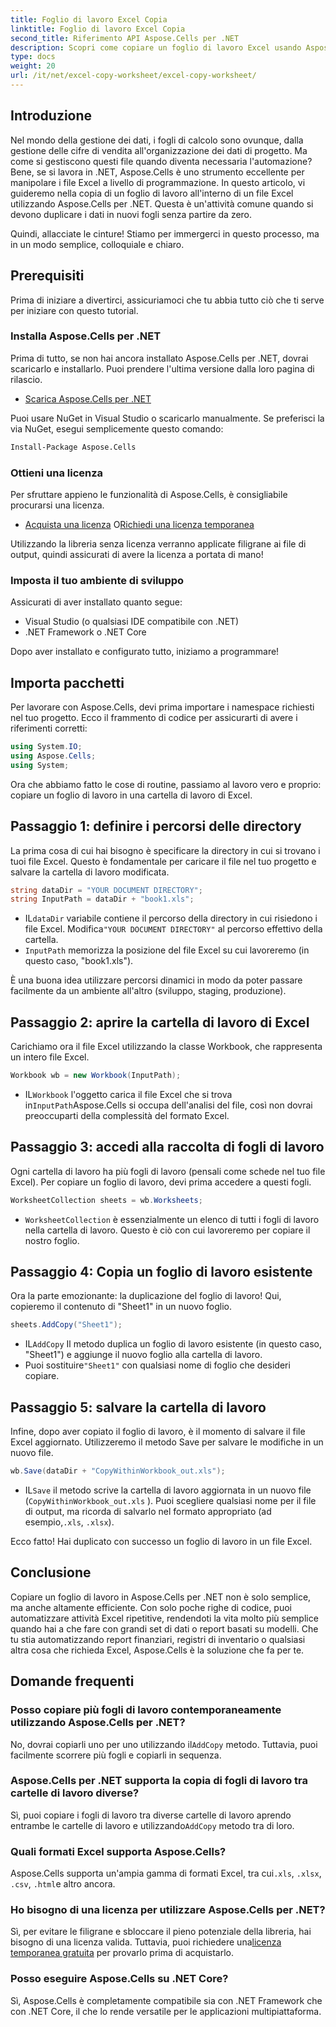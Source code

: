 ```yaml
---
title: Foglio di lavoro Excel Copia
linktitle: Foglio di lavoro Excel Copia
second_title: Riferimento API Aspose.Cells per .NET
description: Scopri come copiare un foglio di lavoro Excel usando Aspose.Cells per .NET con questa guida passo-passo facile da seguire. Ideale per gli sviluppatori .NET che desiderano automatizzare le attività di Excel.
type: docs
weight: 20
url: /it/net/excel-copy-worksheet/excel-copy-worksheet/
---
```

## Introduzione

Nel mondo della gestione dei dati, i fogli di calcolo sono ovunque, dalla gestione delle cifre di vendita all'organizzazione dei dati di progetto. Ma come si gestiscono questi file quando diventa necessaria l'automazione? Bene, se si lavora in .NET, Aspose.Cells è uno strumento eccellente per manipolare i file Excel a livello di programmazione. In questo articolo, vi guideremo nella copia di un foglio di lavoro all'interno di un file Excel utilizzando Aspose.Cells per .NET. Questa è un'attività comune quando si devono duplicare i dati in nuovi fogli senza partire da zero.

Quindi, allacciate le cinture! Stiamo per immergerci in questo processo, ma in un modo semplice, colloquiale e chiaro.

## Prerequisiti

Prima di iniziare a divertirci, assicuriamoci che tu abbia tutto ciò che ti serve per iniziare con questo tutorial.

### Installa Aspose.Cells per .NET
Prima di tutto, se non hai ancora installato Aspose.Cells per .NET, dovrai scaricarlo e installarlo. Puoi prendere l'ultima versione dalla loro pagina di rilascio.

- [Scarica Aspose.Cells per .NET](https://releases.aspose.com/cells/net/)

Puoi usare NuGet in Visual Studio o scaricarlo manualmente. Se preferisci la via NuGet, esegui semplicemente questo comando:

```bash
Install-Package Aspose.Cells
```

### Ottieni una licenza
Per sfruttare appieno le funzionalità di Aspose.Cells, è consigliabile procurarsi una licenza.

- [Acquista una licenza](https://purchase.aspose.com/buy) O[Richiedi una licenza temporanea](https://purchase.aspose.com/temporary-license/)

Utilizzando la libreria senza licenza verranno applicate filigrane ai file di output, quindi assicurati di avere la licenza a portata di mano!

### Imposta il tuo ambiente di sviluppo
Assicurati di aver installato quanto segue:
- Visual Studio (o qualsiasi IDE compatibile con .NET)
- .NET Framework o .NET Core

Dopo aver installato e configurato tutto, iniziamo a programmare!

## Importa pacchetti

Per lavorare con Aspose.Cells, devi prima importare i namespace richiesti nel tuo progetto. Ecco il frammento di codice per assicurarti di avere i riferimenti corretti:

```csharp
using System.IO;
using Aspose.Cells;
using System;
```

Ora che abbiamo fatto le cose di routine, passiamo al lavoro vero e proprio: copiare un foglio di lavoro in una cartella di lavoro di Excel.

## Passaggio 1: definire i percorsi delle directory
La prima cosa di cui hai bisogno è specificare la directory in cui si trovano i tuoi file Excel. Questo è fondamentale per caricare il file nel tuo progetto e salvare la cartella di lavoro modificata.

```csharp
string dataDir = "YOUR DOCUMENT DIRECTORY";
string InputPath = dataDir + "book1.xls";
```

-  IL`dataDir` variabile contiene il percorso della directory in cui risiedono i file Excel. Modifica`"YOUR DOCUMENT DIRECTORY"` al percorso effettivo della cartella.
- `InputPath` memorizza la posizione del file Excel su cui lavoreremo (in questo caso, "book1.xls").

È una buona idea utilizzare percorsi dinamici in modo da poter passare facilmente da un ambiente all'altro (sviluppo, staging, produzione).

## Passaggio 2: aprire la cartella di lavoro di Excel
Carichiamo ora il file Excel utilizzando la classe Workbook, che rappresenta un intero file Excel.

```csharp
Workbook wb = new Workbook(InputPath);
```

-  IL`Workbook` l'oggetto carica il file Excel che si trova in`InputPath`Aspose.Cells si occupa dell'analisi del file, così non dovrai preoccuparti della complessità del formato Excel.

## Passaggio 3: accedi alla raccolta di fogli di lavoro
Ogni cartella di lavoro ha più fogli di lavoro (pensali come schede nel tuo file Excel). Per copiare un foglio di lavoro, devi prima accedere a questi fogli.

```csharp
WorksheetCollection sheets = wb.Worksheets;
```

- `WorksheetCollection` è essenzialmente un elenco di tutti i fogli di lavoro nella cartella di lavoro. Questo è ciò con cui lavoreremo per copiare il nostro foglio.

## Passaggio 4: Copia un foglio di lavoro esistente
Ora la parte emozionante: la duplicazione del foglio di lavoro! Qui, copieremo il contenuto di "Sheet1" in un nuovo foglio.

```csharp
sheets.AddCopy("Sheet1");
```

-  IL`AddCopy` Il metodo duplica un foglio di lavoro esistente (in questo caso, "Sheet1") e aggiunge il nuovo foglio alla cartella di lavoro.
-  Puoi sostituire`"Sheet1"` con qualsiasi nome di foglio che desideri copiare.

## Passaggio 5: salvare la cartella di lavoro
Infine, dopo aver copiato il foglio di lavoro, è il momento di salvare il file Excel aggiornato. Utilizzeremo il metodo Save per salvare le modifiche in un nuovo file.

```csharp
wb.Save(dataDir + "CopyWithinWorkbook_out.xls");
```

-  IL`Save` il metodo scrive la cartella di lavoro aggiornata in un nuovo file (`CopyWithinWorkbook_out.xls` ). Puoi scegliere qualsiasi nome per il file di output, ma ricorda di salvarlo nel formato appropriato (ad esempio,`.xls`, `.xlsx`).

Ecco fatto! Hai duplicato con successo un foglio di lavoro in un file Excel.

## Conclusione

Copiare un foglio di lavoro in Aspose.Cells per .NET non è solo semplice, ma anche altamente efficiente. Con solo poche righe di codice, puoi automatizzare attività Excel ripetitive, rendendoti la vita molto più semplice quando hai a che fare con grandi set di dati o report basati su modelli. Che tu stia automatizzando report finanziari, registri di inventario o qualsiasi altra cosa che richieda Excel, Aspose.Cells è la soluzione che fa per te.

## Domande frequenti

### Posso copiare più fogli di lavoro contemporaneamente utilizzando Aspose.Cells per .NET?
 No, dovrai copiarli uno per uno utilizzando il`AddCopy` metodo. Tuttavia, puoi facilmente scorrere più fogli e copiarli in sequenza.

### Aspose.Cells per .NET supporta la copia di fogli di lavoro tra cartelle di lavoro diverse?
 Sì, puoi copiare i fogli di lavoro tra diverse cartelle di lavoro aprendo entrambe le cartelle di lavoro e utilizzando`AddCopy` metodo tra di loro.

### Quali formati Excel supporta Aspose.Cells?
Aspose.Cells supporta un'ampia gamma di formati Excel, tra cui`.xls`, `.xlsx`, `.csv`, `.html`e altro ancora.

### Ho bisogno di una licenza per utilizzare Aspose.Cells per .NET?
 Sì, per evitare le filigrane e sbloccare il pieno potenziale della libreria, hai bisogno di una licenza valida. Tuttavia, puoi richiedere una[licenza temporanea gratuita](https://purchase.aspose.com/temporary-license) per provarlo prima di acquistarlo.

### Posso eseguire Aspose.Cells su .NET Core?
Sì, Aspose.Cells è completamente compatibile sia con .NET Framework che con .NET Core, il che lo rende versatile per le applicazioni multipiattaforma.